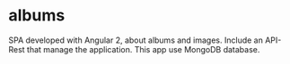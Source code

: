 # albums
SPA developed with Angular 2, about albums and images. Include an API-Rest that manage the application. This app use MongoDB database.
